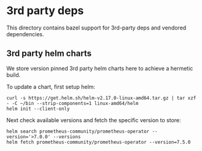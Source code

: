 # 3rd party deps

This directory contains bazel support for 3rd-party deps and vendored
dependencies.

## 3rd party helm charts

We store version pinned 3rd party helm charts here to achieve a hermetic build.

To update a chart, first setup helm:

```shell
curl -s https://get.helm.sh/helm-v2.17.0-linux-amd64.tar.gz | tar xzf - -C ~/bin --strip-components=1 linux-amd64/helm
helm init --client-only
```

Next check available versions and fetch the specific version to store:

```shell
helm search prometheus-community/prometheus-operator --version='>7.0.0' --versions
helm fetch prometheus-community/prometheus-operator --version=7.5.0
```

